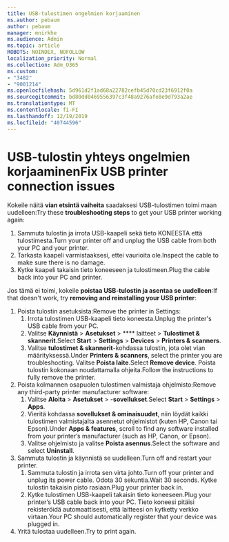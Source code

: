 ```yaml
---
title: USB-tulostimen ongelmien korjaaminen
ms.author: pebaum
author: pebaum
manager: mnirkhe
ms.audience: Admin
ms.topic: article
ROBOTS: NOINDEX, NOFOLLOW
localization_priority: Normal
ms.collection: Adm_O365
ms.custom:
- "3482"
- "9001214"
ms.openlocfilehash: 5d961d2f1ad68a22782cefb45d70cd23f6912f0a
ms.sourcegitcommit: bd80dd0469556397c3f48a9276afe8e9d793a2ae
ms.translationtype: MT
ms.contentlocale: fi-FI
ms.lasthandoff: 12/19/2019
ms.locfileid: "40744596"
---
```

# <a name="fix-usb-printer-connection-issues"></a><span data-ttu-id="e4020-102">USB-tulostin yhteys ongelmien korjaaminen</span><span class="sxs-lookup"><span data-stu-id="e4020-102">Fix USB printer connection issues</span></span>

<span data-ttu-id="e4020-103">Kokeile näitä **vian etsintä vaiheita** saadaksesi USB-tulostimen toimi maan uudelleen:</span><span class="sxs-lookup"><span data-stu-id="e4020-103">Try these **troubleshooting steps** to get your USB printer working again:</span></span>

1. <span data-ttu-id="e4020-104">Sammuta tulostin ja irrota USB-kaapeli sekä tieto KONEESTA että tulostimesta.</span><span class="sxs-lookup"><span data-stu-id="e4020-104">Turn your printer off and unplug the USB cable from both your PC and your printer.</span></span>
2. <span data-ttu-id="e4020-105">Tarkasta kaapeli varmistaaksesi, ettei vaurioita ole.</span><span class="sxs-lookup"><span data-stu-id="e4020-105">Inspect the cable to make sure there is no damage.</span></span>
3. <span data-ttu-id="e4020-106">Kytke kaapeli takaisin tieto koneeseen ja tulostimeen.</span><span class="sxs-lookup"><span data-stu-id="e4020-106">Plug the cable back into your PC and printer.</span></span>

<span data-ttu-id="e4020-107">Jos tämä ei toimi, kokeile **poistaa USB-tulostin ja asentaa se uudelleen**:</span><span class="sxs-lookup"><span data-stu-id="e4020-107">If that doesn't work, try **removing and reinstalling your USB printer**:</span></span>

1. <span data-ttu-id="e4020-108">Poista tulostin asetuksista:</span><span class="sxs-lookup"><span data-stu-id="e4020-108">Remove the printer in Settings:</span></span>
    1. <span data-ttu-id="e4020-109">Irrota tulostimen USB-kaapeli tieto koneesta.</span><span class="sxs-lookup"><span data-stu-id="e4020-109">Unplug the printer's USB cable from your PC.</span></span>
    2. <span data-ttu-id="e4020-110">Valitse **Käynnistä** > **Asetukset** > \*\*\*\* laitteet > **Tulostimet & skannerit**.</span><span class="sxs-lookup"><span data-stu-id="e4020-110">Select **Start** > **Settings** > **Devices** > **Printers & scanners**.</span></span>
    3. <span data-ttu-id="e4020-111">Valitse **tulostimet & skannerit**-kohdassa tulostin, jota olet vian määrityksessä.</span><span class="sxs-lookup"><span data-stu-id="e4020-111">Under **Printers & scanners**, select the printer you are troubleshooting.</span></span> <span data-ttu-id="e4020-112">Valitse **Poista laite**.</span><span class="sxs-lookup"><span data-stu-id="e4020-112">Select **Remove device**.</span></span> <span data-ttu-id="e4020-113">Poista tulostin kokonaan noudattamalla ohjeita.</span><span class="sxs-lookup"><span data-stu-id="e4020-113">Follow the instructions to fully remove the printer.</span></span>
2. <span data-ttu-id="e4020-114">Poista kolmannen osapuolen tulostimen valmistaja ohjelmisto:</span><span class="sxs-lookup"><span data-stu-id="e4020-114">Remove any third-party printer manufacturer software:</span></span>
    1. <span data-ttu-id="e4020-115">Valitse **Aloita** > **Asetukset** > -**sovellukset**.</span><span class="sxs-lookup"><span data-stu-id="e4020-115">Select **Start** > **Settings** > **Apps**.</span></span>
    2. <span data-ttu-id="e4020-116">Vieritä kohdassa **sovellukset & ominaisuudet**, niin löydät kaikki tulostimen valmistajalta asennetut ohjelmistot (kuten HP, Canon tai Epson).</span><span class="sxs-lookup"><span data-stu-id="e4020-116">Under **Apps & features**, scroll to find any software installed from your printer’s manufacturer (such as HP, Canon, or Epson).</span></span>
    3. <span data-ttu-id="e4020-117">Valitse ohjelmisto ja valitse **Poista asennus**.</span><span class="sxs-lookup"><span data-stu-id="e4020-117">Select the software and select **Uninstall**.</span></span>
3. <span data-ttu-id="e4020-118">Sammuta tulostin ja käynnistä se uudelleen.</span><span class="sxs-lookup"><span data-stu-id="e4020-118">Turn off and restart your printer.</span></span><br>
    1. <span data-ttu-id="e4020-119">Sammuta tulostin ja irrota sen virta johto.</span><span class="sxs-lookup"><span data-stu-id="e4020-119">Turn off your printer and unplug its power cable.</span></span> <span data-ttu-id="e4020-120">Odota 30 sekuntia.</span><span class="sxs-lookup"><span data-stu-id="e4020-120">Wait 30 seconds.</span></span> <span data-ttu-id="e4020-121">Kytke tulostin takaisin pisto rasiaan.</span><span class="sxs-lookup"><span data-stu-id="e4020-121">Plug your printer back in.</span></span>
    2. <span data-ttu-id="e4020-122">Kytke tulostimen USB-kaapeli takaisin tieto koneeseen.</span><span class="sxs-lookup"><span data-stu-id="e4020-122">Plug your printer’s USB cable back into your PC.</span></span> <span data-ttu-id="e4020-123">Tieto koneesi pitäisi rekisteröidä automaattisesti, että laitteesi on kytketty verkko virtaan.</span><span class="sxs-lookup"><span data-stu-id="e4020-123">Your PC should automatically register that your device was plugged in.</span></span>
4. <span data-ttu-id="e4020-124">Yritä tulostaa uudelleen.</span><span class="sxs-lookup"><span data-stu-id="e4020-124">Try to print again.</span></span>
